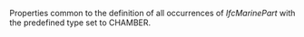 Properties common to the definition of all occurrences of _IfcMarinePart_ with the predefined type set to CHAMBER.

<!-- end of short definition -->

